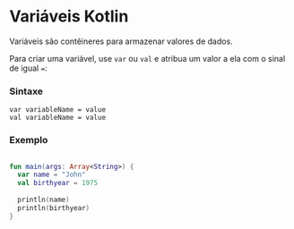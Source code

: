 # Variáveis Kotlin
Variáveis são contêineres para armazenar valores de dados.

Para criar uma variável, use `var` ou `val` e atribua um valor a ela com o sinal de igual `=`:

### Sintaxe
```
var variableName = value
val variableName = value
```

### Exemplo
```kotlin runnable

fun main(args: Array<String>) {
  var name = "John"
  val birthyear = 1975
  
  println(name)
  println(birthyear)
}
```